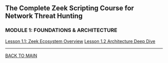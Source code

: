 ## The Complete Zeek Scripting Course for Network Threat Hunting

### MODULE 1: FOUNDATIONS & ARCHITECTURE
[Lesson 1.1: Zeek Ecosystem Overview](./01_foundations/1_1_ecosystem.md)
[Lesson 1.2 Architecture Deep Dive]()


___

[BACK TO MAIN](../../../../README.md)